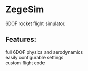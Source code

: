 # ZegeSim
6DOF rocket flight simulator.

## Features:
full 6DOF physics and aerodynamics\
easily configurable settings\
custom flight code
